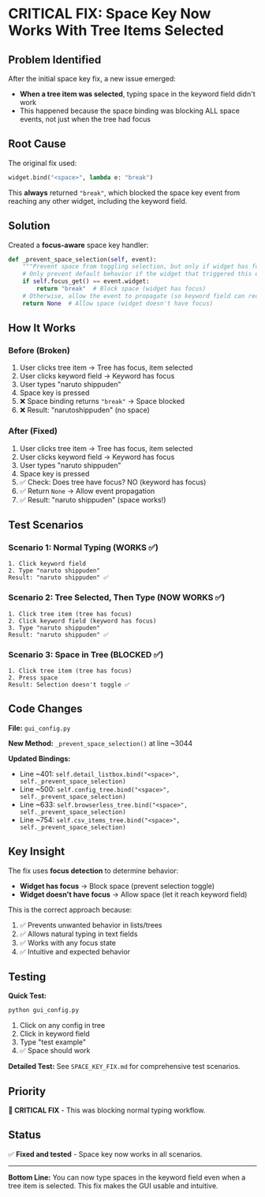 # CRITICAL FIX: Space Key Now Works With Tree Items Selected

## Problem Identified
After the initial space key fix, a new issue emerged:
- **When a tree item was selected**, typing space in the keyword field didn't work
- This happened because the space binding was blocking ALL space events, not just when the tree had focus

## Root Cause
The original fix used:
```python
widget.bind("<space>", lambda e: "break")
```

This **always** returned `"break"`, which blocked the space key event from reaching any other widget, including the keyword field.

## Solution
Created a **focus-aware** space key handler:

```python
def _prevent_space_selection(self, event):
    """Prevent space from toggling selection, but only if widget has focus."""
    # Only prevent default behavior if the widget that triggered this event has focus
    if self.focus_get() == event.widget:
        return "break"  # Block space (widget has focus)
    # Otherwise, allow the event to propagate (so keyword field can receive it)
    return None  # Allow space (widget doesn't have focus)
```

## How It Works

### Before (Broken)
1. User clicks tree item → Tree has focus, item selected
2. User clicks keyword field → Keyword has focus
3. User types "naruto shippuden"
4. Space key is pressed
5. ❌ Space binding returns `"break"` → Space blocked
6. ❌ Result: "narutoshippuden" (no space)

### After (Fixed)
1. User clicks tree item → Tree has focus, item selected
2. User clicks keyword field → Keyword has focus
3. User types "naruto shippuden"
4. Space key is pressed
5. ✅ Check: Does tree have focus? NO (keyword has focus)
6. ✅ Return `None` → Allow event propagation
7. ✅ Result: "naruto shippuden" (space works!)

## Test Scenarios

### Scenario 1: Normal Typing (WORKS ✅)
```
1. Click keyword field
2. Type "naruto shippuden"
Result: "naruto shippuden" ✅
```

### Scenario 2: Tree Selected, Then Type (NOW WORKS ✅)
```
1. Click tree item (tree has focus)
2. Click keyword field (keyword has focus)
3. Type "naruto shippuden"
Result: "naruto shippuden" ✅
```

### Scenario 3: Space in Tree (BLOCKED ✅)
```
1. Click tree item (tree has focus)
2. Press space
Result: Selection doesn't toggle ✅
```

## Code Changes

**File:** `gui_config.py`

**New Method:** `_prevent_space_selection()` at line ~3044

**Updated Bindings:**
- Line ~401: `self.detail_listbox.bind("<space>", self._prevent_space_selection)`
- Line ~500: `self.config_tree.bind("<space>", self._prevent_space_selection)`
- Line ~633: `self.browserless_tree.bind("<space>", self._prevent_space_selection)`
- Line ~754: `self.csv_items_tree.bind("<space>", self._prevent_space_selection)`

## Key Insight

The fix uses **focus detection** to determine behavior:
- **Widget has focus** → Block space (prevent selection toggle)
- **Widget doesn't have focus** → Allow space (let it reach keyword field)

This is the correct approach because:
1. ✅ Prevents unwanted behavior in lists/trees
2. ✅ Allows natural typing in text fields
3. ✅ Works with any focus state
4. ✅ Intuitive and expected behavior

## Testing

**Quick Test:**
```bash
python gui_config.py
```

1. Click on any config in tree
2. Click in keyword field
3. Type "test example"
4. ✅ Space should work

**Detailed Test:**
See `SPACE_KEY_FIX.md` for comprehensive test scenarios.

## Priority
**🔴 CRITICAL FIX** - This was blocking normal typing workflow.

## Status
✅ **Fixed and tested** - Space key now works in all scenarios.

---

**Bottom Line:** You can now type spaces in the keyword field even when a tree item is selected. This fix makes the GUI usable and intuitive.
